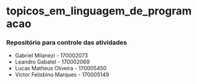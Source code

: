 # topicos_em_linguagem_de_programacao

### Repositório para controle das atividades

 - Gabriel Milanezi - 170002073
 - Leandro Gabatel - 170002069
 - Lucas Matheus Oliveira - 170005450
 - Victor Felisbino Marques - 170005149
